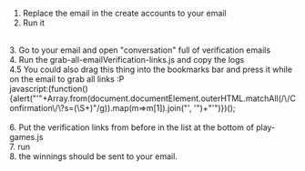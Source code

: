 1. Replace the email in the create accounts to your email<br>
2. Run it<br>
<br>
3. Go to your email and open "conversation" full of verification emails<br>
4. Run the grab-all-emailVerification-links.js and copy the logs<br>
4.5 You could also drag this thing into the bookmarks bar and press it while on the email to grab all links :P <br>
javascript:(function(){alert("'"+Array.from(document.documentElement.outerHTML.matchAll(/\/Confirmation\/\?s=(\S+)"/g)).map(m=>m[1]).join("', '")+"'")})();
<br><br>
6. Put the verification links from before in the list at the bottom of play-games.js<br>
7. run<br>
8. the winnings should be sent to your email.<br>

